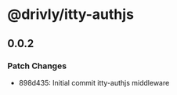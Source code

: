 # @drivly/itty-authjs

## 0.0.2

### Patch Changes

- 898d435: Initial commit itty-authjs middleware
